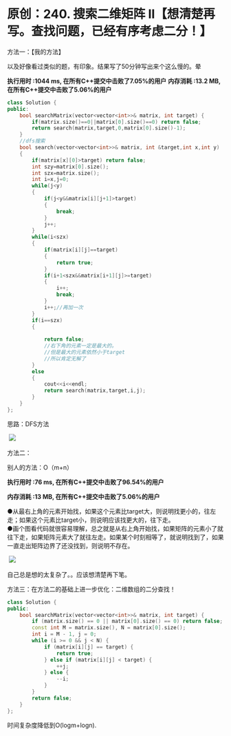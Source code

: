 # 原创：240. 搜索二维矩阵 II【想清楚再写。查找问题，已经有序考虑二分！】

方法一：【我的方法】

以及好像看过类似的题，有印象。结果写了50分钟写出来个这么慢的。晕

> 
**执行用时 :1044 ms, 在所有C++提交中击败了7.05%的用户**
**内存消耗 :13.2 MB, 在所有C++提交中击败了5.06%的用户**
```c++
class Solution {
public:
    bool searchMatrix(vector<vector<int>>& matrix, int target) {
        if(matrix.size()==0||matrix[0].size()==0) return false;
        return search(matrix,target,0,matrix[0].size()-1);
    }
    //dfs搜索
    bool search(vector<vector<int>>& matrix, int &target,int x,int y)
    {
        if(matrix[x][0]>target) return false;
        int szy=matrix[0].size();
        int szx=matrix.size();
        int i=x,j=0;
        while(j<y)
        {
            if(j<y&&matrix[i][j+1]>target)
            {
                break;
            }
            j++;
        }
        while(i<szx)
        {
            if(matrix[i][j]==target)
            {
                return true;
            }
            if(i+1<szx&&matrix[i+1][j]>=target)
            {
                i++;
                break;
            }
            i++;//再加一次
        }
        if(i==szx)
        {
            
            return false;
            //右下角的元素一定是最大的。
            //但是最大的元素依然小于target
            //所以肯定无解了
        }
        else
        {
            cout<<i<<endl;
            return search(matrix,target,i,j);
        }
    }
};
```

思路：DFS方法

 ![](https://img-blog.csdnimg.cn/20190616200517822.png?x-oss-process=image/watermark,type_ZmFuZ3poZW5naGVpdGk,shadow_10,text_aHR0cHM6Ly9jaGVuemh1by5ibG9nLmNzZG4ubmV0,size_16,color_FFFFFF,t_70)  

方法二：

别人的方法：O（m+n）

**执行用时 :76 ms, 在所有C++提交中击败了96.54%的用户**

**内存消耗 :13 MB, 在所有C++提交中击败了5.06%的用户**

> 
<p>●从最右上角的元素开始找，如果这个元素比target大，则说明找更小的，往左走；如果这个元素比target小，则说明应该找更大的，往下走。<br/>
●画个图看代码就很容易理解，总之就是从右上角开始找，如果矩阵的元素小了就往下走，如果矩阵元素大了就往左走。如果某个时刻相等了，就说明找到了，如果一直走出矩阵边界了还没找到，则说明不存在。</p>


 ![](https://img-blog.csdnimg.cn/20190616200949160.png?x-oss-process=image/watermark,type_ZmFuZ3poZW5naGVpdGk,shadow_10,text_aHR0cHM6Ly9jaGVuemh1by5ibG9nLmNzZG4ubmV0,size_16,color_FFFFFF,t_70)

自己总是想的太复杂了。。应该想清楚再下笔。

方法三：在方法二的基础上进一步优化：二维数组的二分查找！
```c++
class Solution {
public:
    bool searchMatrix(vector<vector<int>>& matrix, int target) {
        if (matrix.size() == 0 || matrix[0].size() == 0) return false;
        const int M = matrix.size(), N = matrix[0].size();
        int i = M - 1, j = 0;
        while (i >= 0 && j < N) {
            if (matrix[i][j] == target) {
                return true;
            } else if (matrix[i][j] < target) {
                ++j;
            } else {
                --i;
            }
        }
        return false;
    }
};
```

时间复杂度降低到O(logm+logn).
